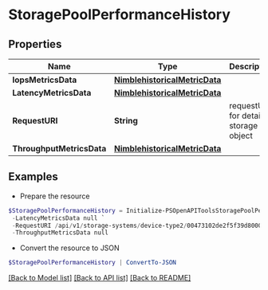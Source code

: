 # StoragePoolPerformanceHistory
## Properties

Name | Type | Description | Notes
------------ | ------------- | ------------- | -------------
**IopsMetricsData** | [**NimblehistoricalMetricData**](NimblehistoricalMetricData.md) |  | [optional] 
**LatencyMetricsData** | [**NimblehistoricalMetricData**](NimblehistoricalMetricData.md) |  | [optional] 
**RequestURI** | **String** | requestUri for detailed storage object | [optional] 
**ThroughputMetricsData** | [**NimblehistoricalMetricData**](NimblehistoricalMetricData.md) |  | [optional] 

## Examples

- Prepare the resource
```powershell
$StoragePoolPerformanceHistory = Initialize-PSOpenAPIToolsStoragePoolPerformanceHistory  -IopsMetricsData null `
 -LatencyMetricsData null `
 -RequestURI /api/v1/storage-systems/device-type2/00473102de2f5f39d8000000000000000000000001/storage-pools/37473102de2f5f39d8000000000000000000000027/performance-history `
 -ThroughputMetricsData null
```

- Convert the resource to JSON
```powershell
$StoragePoolPerformanceHistory | ConvertTo-JSON
```

[[Back to Model list]](../README.md#documentation-for-models) [[Back to API list]](../README.md#documentation-for-api-endpoints) [[Back to README]](../README.md)

